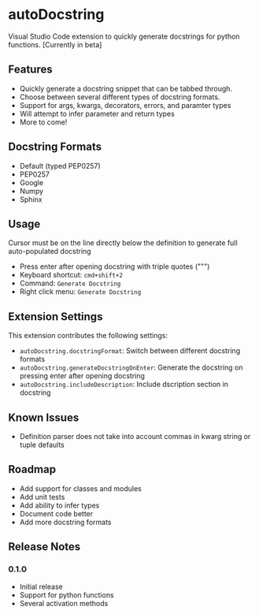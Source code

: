 # autoDocstring

Visual Studio Code extension to quickly generate docstrings for python functions. [Currently in beta]

## Features

* Quickly generate a docstring snippet that can be tabbed through.
* Choose between several different types of docstring formats.
* Support for args, kwargs, decorators, errors, and paramter types
* Will attempt to infer parameter and return types
* More to come!

## Docstring Formats

* Default (typed PEP0257)
* PEP0257
* Google
* Numpy
* Sphinx

## Usage
Cursor must be on the line directly below the definition to generate full auto-populated docstring

* Press enter after opening docstring with triple quotes (""")
* Keyboard shortcut: `cmd+shift+2`
* Command: `Generate Docstring`
* Right click menu: `Generate Docstring`

## Extension Settings

This extension contributes the following settings:

* `autoDocstring.docstringFormat`: Switch between different docstring formats
* `autoDocstring.generateDocstringOnEnter`: Generate the docstring on pressing enter after opening docstring
* `autoDocstring.includeDescription`: Include dscription section in docstring
<!--* `autoDocstring.includeTypes`: Include types in docstring
* `autoDocstring.guessTypes`: Infer types for parameters and return values-->

## Known Issues
* Definition parser does not take into account commas in kwarg string or tuple defaults

## Roadmap

* Add support for classes and modules
* Add unit tests
* Add ability to infer types
* Document code better
* Add more docstring formats


## Release Notes

### 0.1.0

* Initial release
* Support for python functions
* Several activation methods
